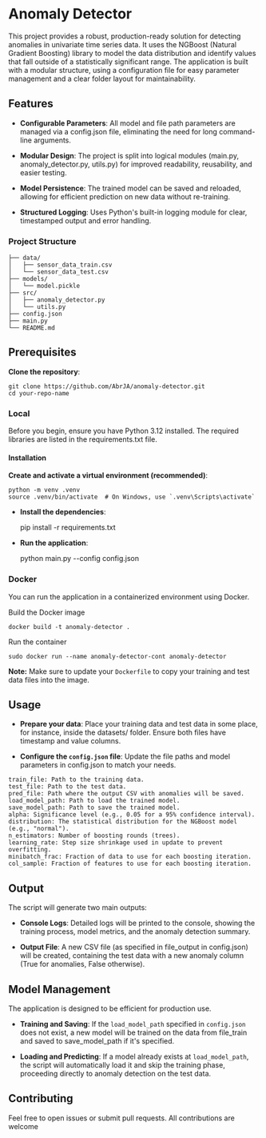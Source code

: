 # Anomaly Detector

This project provides a robust, production-ready solution for detecting anomalies in univariate time series data. It uses the NGBoost (Natural Gradient Boosting) library to model the data distribution and identify values that fall outside of a statistically significant range. The application is built with a modular structure, using a configuration file for easy parameter management and a clear folder layout for maintainability.

## Features

- **Configurable Parameters**: All model and file path parameters are managed via a config.json file, eliminating the need for long command-line arguments.

- **Modular Design**: The project is split into logical modules (main.py, anomaly_detector.py, utils.py) for improved readability, reusability, and easier testing.

- **Model Persistence**: The trained model can be saved and reloaded, allowing for efficient prediction on new data without re-training.

- **Structured Logging**: Uses Python's built-in logging module for clear, timestamped output and error handling.

### Project Structure

    ├── data/
    │   ├── sensor_data_train.csv
    │   └── sensor_data_test.csv
    ├── models/
    │   └── model.pickle
    ├── src/
    │   ├── anomaly_detector.py
    │   └── utils.py
    ├── config.json
    ├── main.py
    └── README.md

## Prerequisites

**Clone the repository**:

    git clone https://github.com/AbrJA/anomaly-detector.git
    cd your-repo-name

### Local

Before you begin, ensure you have Python 3.12 installed. The required libraries are listed in the requirements.txt file.

#### Installation

**Create and activate a virtual environment (recommended)**:

    python -m venv .venv
    source .venv/bin/activate  # On Windows, use `.venv\Scripts\activate`

- **Install the dependencies**:

    pip install -r requirements.txt

- **Run the application**:

    python main.py --config config.json

### Docker

You can run the application in a containerized environment using Docker.

Build the Docker image

    docker build -t anomaly-detector .

Run the container

    sudo docker run --name anomaly-detector-cont anomaly-detector

**Note:** Make sure to update your `Dockerfile` to copy your training and test data files into the image.

## Usage

- **Prepare your data**: Place your training data and test data in some place, for instance, inside the datasets/ folder. Ensure both files have timestamp and value columns.

- **Configure the `config.json` file**: Update the file paths and model parameters in config.json to match your needs.

```
train_file: Path to the training data.
test_file: Path to the test data.
pred_file: Path where the output CSV with anomalies will be saved.
load_model_path: Path to load the trained model.
save_model_path: Path to save the trained model.
alpha: Significance level (e.g., 0.05 for a 95% confidence interval).
distribution: The statistical distribution for the NGBoost model (e.g., "normal").
n_estimators: Number of boosting rounds (trees).
learning_rate: Step size shrinkage used in update to prevent overfitting.
minibatch_frac: Fraction of data to use for each boosting iteration.
col_sample: Fraction of features to use for each boosting iteration.
```

## Output

The script will generate two main outputs:

- **Console Logs**: Detailed logs will be printed to the console, showing the training process, model metrics, and the anomaly detection summary.

- **Output File**: A new CSV file (as specified in file_output in config.json) will be created, containing the test data with a new anomaly column (True for anomalies, False otherwise).

## Model Management

The application is designed to be efficient for production use.

- **Training and Saving**: If the `load_model_path` specified in `config.json` does not exist, a new model will be trained on the data from file_train and saved to save_model_path if it's specified.

- **Loading and Predicting**: If a model already exists at `load_model_path`, the script will automatically load it and skip the training phase, proceeding directly to anomaly detection on the test data.

## Contributing

Feel free to open issues or submit pull requests. All contributions are welcome
